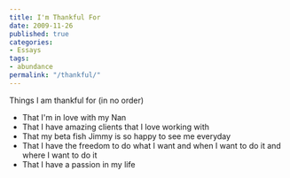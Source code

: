 ```yaml
---
title: I'm Thankful For
date: 2009-11-26
published: true
categories:
- Essays
tags:
- abundance
permalink: "/thankful/"
---
```

Things I am thankful for (in no order)

- That I'm in love with my Nan
- That I have amazing clients that I love working with
- That my beta fish Jimmy is so happy to see me everyday
- That I have the freedom to do what I want and when I want to do it and where I want to do it
- That I have a passion in my life
